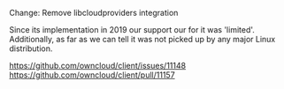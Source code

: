 Change: Remove libcloudproviders integration

Since its implementation in 2019 our support our for it was 'limited'.
Additionally, as far as we can tell it was not picked up by any major Linux distribution.

https://github.com/owncloud/client/issues/11148
https://github.com/owncloud/client/pull/11157
